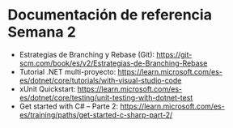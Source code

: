 # Documentación de referencia Semana 2

- Estrategias de Branching y Rebase (Git): https://git-scm.com/book/es/v2/Estrategias-de-Branching-Rebase
- Tutorial .NET multi-proyecto: https://learn.microsoft.com/es-es/dotnet/core/tutorials/with-visual-studio-code
- xUnit Quickstart: https://learn.microsoft.com/es-es/dotnet/core/testing/unit-testing-with-dotnet-test
- Get started with C# – Parte 2: https://learn.microsoft.com/es-es/training/paths/get-started-c-sharp-part-2/
